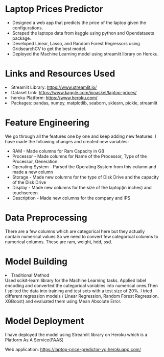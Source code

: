 # Laptop Prices Predictor
<ul>
  <li>Designed a web app that predicts the price of the laptop given the configurations. </li>
  <li>Scraped the laptops data from kaggle using python and Opendatasets package.</li>
  <li>Developed Linear, Lasso, and Random Forest Regressors using GridsearchCV to get the best model.</li>
  <li>Deployed the Machine Learning model using streamlit library on Heroku.</li>
</ul>

# Links and Resources Used
<li>Streamlit Library: <a href="https://www.streamlit.io/">https://www.streamlit.io/</a>
<li>Dataset Link: <a href="https://www.kaggle.com/ionaskel/laptop-prices/">https://www.kaggle.com/ionaskel/laptop-prices/<a>
<li>heroku Platform: <a href="https://www.heroku.com/">https://www.heroku.com/</a>
<li>Packages: pandas, numpy, matplotlib, seaborn, sklearn, pickle, streamlit</li>


# Feature Engineering
We go through all the features one by one and keep adding new features. I have made the following changes and created new variables:
- RAM - Made columns for Ram Capacity in GB  <br>
- Processor - Made columns for Name of the Processor, Type of the Processor, Generation <br>
- Operating System - Parsed the Operating System from this column and made a new column <br>
- Storage - Made new columns for the type of Disk Drive and the capacity of the Disk Drive <br>
- Display - Made new columns for the size of the laptop(in inches) and touchscreen <br>
- Description - Made new columns for the company and IPS <br>

# Data Preprocessing
There are a few columns which are categorical here but they actually contain numerical values.So we need to convert few categorical columns to numerical columns. These are ram, weight, hdd, ssd.

# Model Building
<li>Traditional Method</li>
Used scikit-learn library for the Machine Learning tasks. Applied label encoding and converted the categorical variables into numerical ones.Then I splited the data into training and test sets with a test size of 20%. I tried different regression models ( Linear Regression, Random Forest Regression, XGBoost) and evaluated them using Mean Absolute Error. 

# Model Deployment
I have deployed the model using Streamlit library on Heroku which is a Platform As A Service(PAAS)

Web application: <a href="https://laptop-price-predictor-yg.herokuapp.com/">https://laptop-price-predictor-yg.herokuapp.com/</a>
